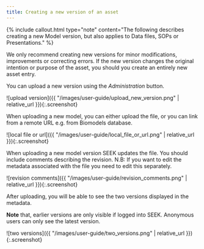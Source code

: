 ```yaml
---
title: Creating a new version of an asset
---
```



{% include callout.html type="note" content="The following describes creating a new Model version, but also applies to Data files, SOPs or Presentations." %}

We only recommend creating new versions for minor modifications, improvements or correcting errors. If the new version changes the
original intention or purpose of the asset, you should you create an entirely new asset entry.

You can upload a new version using the _Administration_ button.

![upload version]({{ "/images/user-guide/upload_new_version.png" | relative_url }}){:.screenshot}

When uploading a new model, you can either upload the file, or you can link from a remote URL e.g. from Biomodels database.

![local file or url]({{ "/images/user-guide/local_file_or_url.png" | relative_url }}){:.screenshot}

When uploading a new model version SEEK updates the file. You should include comments describing the revision. N.B:
If you want to edit the metadata associated with the file you need to edit this separately.

![revision comments]({{ "/images/user-guide/revision_comments.png" | relative_url }}){:.screenshot}

After uploading, you will be able to see the two versions displayed in the metadata.

**Note** that, earlier versions are only visible if logged into SEEK. Anonymous users can only see the latest version.

![two versions]({{ "/images/user-guide/two_versions.png" | relative_url }}){:.screenshot}
